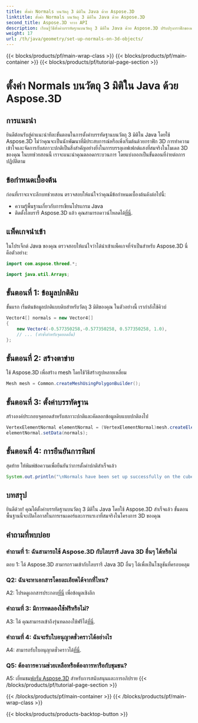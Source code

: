 ```yaml
---
title: ตั้งค่า Normals บนวัตถุ 3 มิติใน Java ด้วย Aspose.3D
linktitle: ตั้งค่า Normals บนวัตถุ 3 มิติใน Java ด้วย Aspose.3D
second_title: Aspose.3D จาวา API
description: เรียนรู้วิธีตั้งค่าบรรทัดฐานบนวัตถุ 3 มิติใน Java ด้วย Aspose.3D ปรับปรุงกราฟิกของคุณด้วยบทช่วยสอนที่ครอบคลุมนี้
weight: 17
url: /th/java/geometry/set-up-normals-on-3d-objects/
---
```


{{< blocks/products/pf/main-wrap-class >}}
{{< blocks/products/pf/main-container >}}
{{< blocks/products/pf/tutorial-page-section >}}

# ตั้งค่า Normals บนวัตถุ 3 มิติใน Java ด้วย Aspose.3D

## การแนะนำ

ยินดีต้อนรับสู่คำแนะนำทีละขั้นตอนในการตั้งค่าบรรทัดฐานบนวัตถุ 3 มิติใน Java โดยใช้ Aspose.3D ไม่ว่าคุณจะเป็นนักพัฒนาที่มีประสบการณ์หรือเพิ่งเริ่มต้นด้วยกราฟิก 3D การทำความเข้าใจและจัดการกับสภาวะปกติเป็นสิ่งสำคัญอย่างยิ่งในการบรรลุเอฟเฟกต์แสงที่สมจริงในโมเดล 3D ของคุณ ในบทช่วยสอนนี้ เราจะแนะนำคุณตลอดกระบวนการ โดยแบ่งออกเป็นขั้นตอนที่ง่ายต่อการปฏิบัติตาม

## ข้อกำหนดเบื้องต้น

ก่อนที่เราจะเจาะลึกบทช่วยสอน ตรวจสอบให้แน่ใจว่าคุณมีข้อกำหนดเบื้องต้นดังต่อไปนี้:

- ความรู้พื้นฐานเกี่ยวกับการเขียนโปรแกรม Java
-  ติดตั้งไลบรารี Aspose.3D แล้ว คุณสามารถดาวน์โหลดได้[ที่นี่](https://releases.aspose.com/3d/java/).

## แพ็คเกจนำเข้า

ในโปรเจ็กต์ Java ของคุณ ตรวจสอบให้แน่ใจว่าได้นำเข้าแพ็คเกจที่จำเป็นสำหรับ Aspose.3D นี่คือตัวอย่าง:

```java
import com.aspose.threed.*;

import java.util.Arrays;
```

## ขั้นตอนที่ 1: ข้อมูลปกติดิบ

ขั้นแรก เริ่มต้นข้อมูลปกติแบบดิบสำหรับวัตถุ 3 มิติของคุณ ในตัวอย่างนี้ เรากำลังใช้คิวบ์

```java
Vector4[] normals = new Vector4[]
{
    new Vector4(-0.577350258,-0.577350258, 0.577350258, 1.0),
    // ... (ทำซ้ำสำหรับจุดยอดอื่น)
};

```

## ขั้นตอนที่ 2: สร้างตาข่าย

ใช้ Aspose.3D เพื่อสร้าง mesh โดยใช้วิธีสร้างรูปหลายเหลี่ยม

```java
Mesh mesh = Common.createMeshUsingPolygonBuilder();
```

## ขั้นตอนที่ 3: ตั้งค่าบรรทัดฐาน

สร้างองค์ประกอบจุดยอดสำหรับสภาวะปกติและคัดลอกข้อมูลดิบแบบปกติลงไป

```java
VertexElementNormal elementNormal = (VertexElementNormal)mesh.createElement(VertexElementType.NORMAL, MappingMode.CONTROL_POINT, ReferenceMode.DIRECT);
elementNormal.setData(normals);
```

## ขั้นตอนที่ 4: การยืนยันการพิมพ์

สุดท้าย ให้พิมพ์ข้อความเพื่อยืนยันว่าการตั้งค่าปกติสำเร็จแล้ว

```java
System.out.println("\nNormals have been set up successfully on the cube.");
```

## บทสรุป

ยินดีด้วย! คุณได้ตั้งค่าบรรทัดฐานบนวัตถุ 3 มิติใน Java โดยใช้ Aspose.3D สำเร็จแล้ว ขั้นตอนพื้นฐานนี้จะเปิดโอกาสในการเรนเดอร์และการแรเงาที่สมจริงในโครงการ 3D ของคุณ

## คำถามที่พบบ่อย

### คำถามที่ 1: ฉันสามารถใช้ Aspose.3D กับไลบรารี Java 3D อื่นๆ ได้หรือไม่

ตอบ 1: ได้ Aspose.3D สามารถรวมเข้ากับไลบรารี Java 3D อื่นๆ ได้เพื่อเป็นโซลูชันที่ครอบคลุม

### Q2: ฉันจะหาเอกสารโดยละเอียดได้จากที่ไหน?

 A2: โปรดดูเอกสารประกอบ[ที่นี่](https://reference.aspose.com/3d/java/) เพื่อข้อมูลเชิงลึก

### คำถามที่ 3: มีการทดลองใช้ฟรีหรือไม่?

 A3: ได้ คุณสามารถเข้าถึงรุ่นทดลองใช้ฟรีได้[ที่นี่](https://releases.aspose.com/).

### คำถามที่ 4: ฉันจะรับใบอนุญาตชั่วคราวได้อย่างไร

 A4: สามารถรับใบอนุญาตชั่วคราวได้[ที่นี่](https://purchase.aspose.com/temporary-license/).

### Q5: ต้องการความช่วยเหลือหรือต้องการหารือกับชุมชน?

 A5: เยี่ยมชม[ฟอรั่ม Aspose.3D](https://forum.aspose.com/c/3d/18) สำหรับการสนับสนุนและการอภิปราย
{{< /blocks/products/pf/tutorial-page-section >}}

{{< /blocks/products/pf/main-container >}}
{{< /blocks/products/pf/main-wrap-class >}}

{{< blocks/products/products-backtop-button >}}
